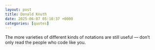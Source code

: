 ```yaml
---
layout: post
title: Donald Knuth
date: 2025-06-07 05:10:37 +0000
categories: [quotes]
---
```


The more varieties of different kinds of notations are still useful — don’t only read the people who code like you.  

